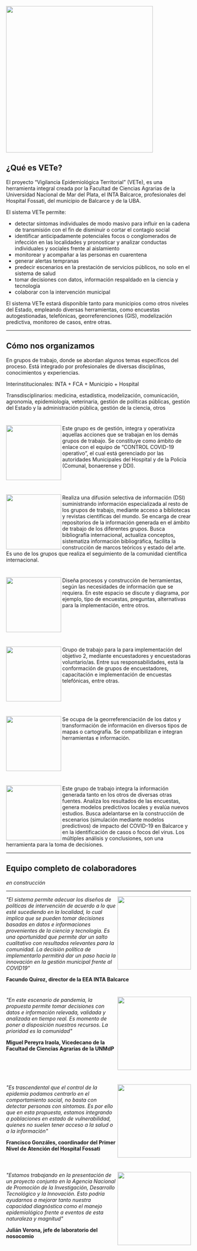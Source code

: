 <img src="images/vete3.jpeg" width="400px">
 
## ¿Qué es VETe?

El proyecto “Vigilancia Epidemiológica Territorial” (VETe), es una herramienta integral creada por la Facultad de Ciencias Agrarias de la Universidad Nacional de Mar del Plata, el INTA Balcarce, profesionales del Hospital Fossati, del municipio de Balcarce y de la UBA.  

El sistema VETe permite:

* detectar síntomas individuales de modo masivo para influir en la cadena de transmisión con el fin de disminuir o cortar el contagio social
* identificar anticipadamente potenciales focos o conglomerados de infección en las localidades y pronosticar y analizar conductas individuales y sociales frente al aislamiento
* monitorear y acompañar a las personas en cuarentena
* generar alertas tempranas
* predecir escenarios en la prestación de servicios públicos, no solo en el sistema de salud
* tomar decisiones con datos, información respaldado en la ciencia y tecnología
* colaborar con la intervención municipal

El sistema VETe estará disponible tanto para municipios como otros niveles del Estado, empleando diversas herramientas, como encuestas autogestionadas, telefónicas, georreferenciones (GIS), modelización predictiva, monitoreo de casos, entre otras. 

---

## Cómo nos organizamos

En grupos de trabajo, donde se abordan algunos temas específicos del proceso. Está integrado por profesionales de diversas disciplinas, conocimientos y experiencias. 

Interinstitucionales: INTA + FCA + Municipio + Hospital

Transdisciplinarios: medicina, estadística, modelización, comunicación, agronomía, epidemiología, veterinaria, gestión de políticas públicas, gestión del Estado y la administración pública, gestión de la ciencia,  otros

#
<img align="left" src="images/grupo_operativo.jpeg" height ="150"/>
Este grupo es de gestión, integra y operativiza aquellas acciones que se trabajan en los demás grupos de trabajo. Se constituye como ámbito de enlace con el equipo de “CONTROL COVID-19 operativo”, el cual está gerenciado por las autoridades Municipales del Hospital y de la Policía (Comunal, bonaerense y DDI). 
<br clear="all"/>

#
<img align="left" src="images/grupo_biblio.jpeg" height ="150"/>
Realiza una difusión selectiva de información (DSI) suministrando información especializada al resto de los grupos de trabajo, mediante acceso a bibliotecas y revistas científicas del mundo. 
Se encarga de crear repositorios de la información generada en el ámbito de trabajo de los diferentes grupos.
Busca bibliografía internacional, actualiza conceptos, sistematiza información bibliográfica, facilita la construcción de marcos teóricos y estado del arte. Es uno de los grupos que realiza el seguimiento de la comunidad científica internacional.
<br clear="all"/>

#
<img align="left" src="images/grupo_encuestas2.jpeg" height ="150"/>
Diseña procesos y construcción de herramientas, según las necesidades de información que se requiera. En este espacio se discute y diagrama, por ejemplo, tipo de encuestas, preguntas, alternativas para la implementación, entre otros.
<br clear="all"/>

#
<img align="left" src="images/grupo_encuestas.jpeg" height ="150"/>
Grupo de trabajo para la para implementación del objetivo 2, mediante encuestadores y encuestadoras voluntario/as. Entre sus responsabilidades, está la conformación de grupos de encuestadores, capacitación e implementación de encuestas telefónicas, entre otras.
<br clear="all"/>

#
<img align="left" src="images/grupo_gps.jpeg" height ="150"/>
Se ocupa de la georreferenciación de los datos y transformación de información en diversos tipos de mapas o cartografía. Se compatibilizan e integran herramientas e información.
<br clear="all"/>

#
<img align="left" src="images/grupo_analisis.jpeg" height ="150"/>
Este grupo de trabajo integra la información generada tanto en los otros de diversas otras fuentes.
Analiza los resultados de las encuestas, genera modelos predictivos locales y evalúa nuevos estudios. 
Busca adelantarse en la construcción de escenarios (simulación mediante modelos predictivos) de impacto del COVID-19 en Balcarce y en la identificación de casos o focos del virus.
Los múltiples análisis y conclusiones, son una herramienta para la toma de decisiones.
<br clear="all"/>


---

## Equipo completo de colaboradores

_en construcción_


---

<img align="right" src="images/0_facundo.jpg" height ="200"/>

_"El sistema permite adecuar los diseños de políticas de intervención de acuerdo a lo que esté sucediendo en la localidad, lo cual implica que se pueden tomar decisiones basadas en datos e informaciones provenientes de la ciencia y tecnología. Es una oportunidad que permite dar un salto cualitativo con resultados relevantes para la comunidad. La decisión política de implementarlo permitirá dar un paso hacia la innovación en la gestión municipal frente al COVID19"_

**Facundo Quiroz, director de la EEA INTA Balcarce** 
<br clear="right"/>

#
<img align="right" src="images/0_miguel1.png" height ="200"/>

_"En este escenario de pandemia, la propuesta permite tomar decisiones con datos e información relevada, validada y analizada en tiempo real. Es momento de poner a disposición nuestros recursos. La prioridad es la comunidad"_

**Miguel Pereyra Iraola, Vicedecano de la Facultad de Ciencias Agrarias de la UNMdP**
<br clear="right"/>

#
<img align="right" src="images/0_francisco.jpg" height ="200"/>

_"Es trascendental que el control de la epidemia podamos centrarlo en el comportamiento social, no basta con detectar personas con síntomas. Es por ello que en esta propuesta, estamos integrando a poblaciones en estado de vulnerabilidad, quienes no suelen tener acceso a la salud o a la información"_

**Francisco Gonzáles, coordinador del Primer Nivel de Atención del Hospital Fossati**
<br clear="right"/>

#
<img align="right" src="images/0_julian.jpeg" height ="200"/>

_"Estamos trabajando en la presentación de un proyecto conjunto en la Agencia Nacional de Promoción de la Investigación, Desarrollo Tecnológico y la Innovación. Esto podría ayudarnos a mejorar tanto nuestra capacidad diagnóstica como el manejo epidemiológico frente a eventos de esta naturaleza y magnitud"_

**Julián Verona, jefe de laboratorio del nosocomio**
<br clear="right"/>


